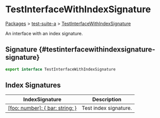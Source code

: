 # TestInterfaceWithIndexSignature

[Packages](./) &gt; [test-suite-a](./test-suite-a/) &gt; [TestInterfaceWithIndexSignature](./test-suite-a/testinterfacewithindexsignature-interface/)

An interface with an index signature.

## Signature {#testinterfacewithindexsignature-signature}

```typescript
export interface TestInterfaceWithIndexSignature
```

## Index Signatures

| IndexSignature | Description |
| --- | --- |
| [\[foo: number\]: { bar: string; }](./test-suite-a/testinterfacewithindexsignature-interface/_indexer_-indexsignature) | Test index signature. |
